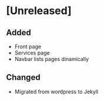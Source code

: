 # [Unreleased]

## Added

* Front page
* Services page
* Navbar lists pages dinamically

## Changed

* Migrated from wordpress to Jekyll
